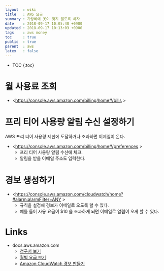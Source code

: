 ```yaml
---
layout  : wiki
title   : AWS 요금
summary : 가랑비에 옷이 젖지 않도록 하자
date    : 2018-09-17 10:05:48 +0900
updated : 2018-09-17 10:13:03 +0900
tags    : aws money
toc     : true
public  : true
parent  : aws
latex   : false
---
```

* TOC
{:toc}

# 월 사용료 조회

* <https://console.aws.amazon.com/billing/home#/bills >

# 프리 티어 사용량 알림 수신 설정하기

AWS 프리 티어 사용량 제한에 도달하거나 초과하면 이메일이 온다.

* <https://console.aws.amazon.com/billing/home#/preferences >
    * 프리 티어 사용량 알림 수신에 체크.
    * 알림을 받을 이메일 주소도 입력한다.

# 경보 생성하기

* <https://console.aws.amazon.com/cloudwatch/home?#alarm:alarmFilter=ANY >
    * 규칙을 설정해 경보가 이메일로 오도록 할 수 있다.
    * 예를 들어 사용 요금이 $10 을 초과하게 되면 이메일로 알림이 오게 할 수 있다.

# Links

* docs.aws.amazon.com
    * [청구서 보기](https://docs.aws.amazon.com/ko_kr/awsaccountbilling/latest/aboutv2/getting-viewing-bill.html )
    * [월별 요금 보기](https://docs.aws.amazon.com/ko_kr/awsaccountbilling/latest/aboutv2/invoice.html )
    * [Amazon CloudWatch 경보 만들기](https://docs.aws.amazon.com/ko_kr/AmazonCloudWatch/latest/monitoring/AlarmThatSendsEmail.html )

